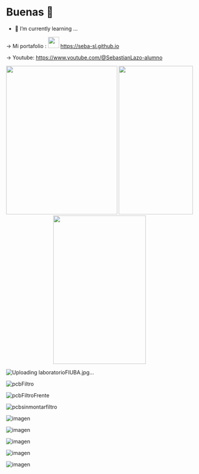 <h1> Buenas 👋 </h1>

- 🌱 I’m currently learning ...
  
-> Mi portafolio : <img src="https://github.com/user-attachments/assets/f34938ce-41de-4a42-8271-9ec471fb3fb1" width="30"></img>  https://seba-sl.github.io 


-> Youtube: https://www.youtube.com/@SebastianLazo-alumno



<p align="center">
  <img src="https://github.com/user-attachments/assets/94a6760d-9ea8-4665-b276-e61a8c13971b" width="300" height="400" />
  <img src="https://github.com/user-attachments/assets/f851a1d9-82ac-4b3c-8366-c5d4fa6c4ec7" width="200" height="400" />
  <img src="https://github.com/user-attachments/assets/8dec6844-6f43-4712-a9a7-e7d6743971a0" width="250" height="400" />
</p>

![Uploading laboratorioFIUBA.jpg…]()


![pcbFiltro](https://github.com/user-attachments/assets/dfb7c4e8-5057-4e67-9a7a-35980f60d9ec)

![pcbFiltroFrente](https://github.com/user-attachments/assets/89b4cec6-2a4f-4d38-ad94-7146c4dcc4c2)

![pcbsinmontarfiltro](https://github.com/user-attachments/assets/15769b2c-9a48-4a1b-a634-55740ef07493)


![imagen](https://github.com/user-attachments/assets/464e1cb4-5575-4c94-91a2-34d0add2829f)

![imagen](https://github.com/user-attachments/assets/eb4b4f46-21ae-450a-8168-9029e7c5b07e)

![imagen](https://github.com/user-attachments/assets/a2ce83b6-1b29-480b-9865-3e2703b1ed9b)



![imagen](https://github.com/user-attachments/assets/b3e14665-5b98-4f09-aaf5-7739f78f6bc0)


![imagen](https://github.com/user-attachments/assets/10e07931-cb92-4fdb-8cf4-426d8f5361a0)





<!--
**Seba-SL/Seba-SL** is a ✨ _special_ ✨ repository because its `README.md` (this file) appears on your GitHub profile.

Here are some ideas to get you started:

- 🔭 I’m currently working on ...
- 🌱 I’m currently learning ...
- 👯 I’m looking to collaborate on ...
- 🤔 I’m looking for help with ...
- 💬 Ask me about ...
- 📫 How to reach me: ...
- 😄 Pronouns: ...
- ⚡ Fun fact: ...
-->
